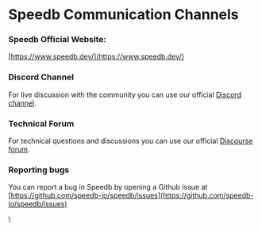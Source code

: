 # Speedb Communication Channels

### Speedb Official Website:

[https://www.speedb.dev/](https://www.speedb.dev/)

### Discord Channel&#x20;

For live discussion with the community you can use our official [Discord channel](https://discord.gg/5fVUUtM2cG).

### Technical Forum

For technical questions and discussions you can use our official [Discourse forum](https://forum.speedb.dev/).

### Reporting bugs

You can report a bug in Speedb by opening a Github issue at [https://github.com/speedb-io/speedb/issues](https://github.com/speedb-io/speedb/issues)

\
